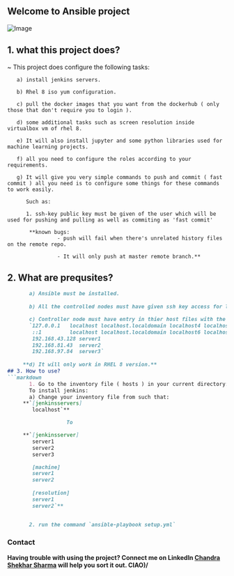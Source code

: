 ## Welcome to Ansible project

![Image](https://github.com/Chandrashekhars816/ansible-projects/blob/master/icons/ansible.png)

## 1. what this project does?

~  This project does configure the following tasks:

       a) install jenkins servers.

       b) Rhel 8 iso yum configuration.

       c) pull the docker images that you want from the dockerhub ( only those that don't require you to login ).

       d) some additional tasks such as screen resolution inside virtualbox vm of rhel 8.
 
       e) It will also install jupyter and some python libraries used for machine learning projects.

       f) all you need to configure the roles according to your requirements.

       g) It will give you very simple commands to push and commit ( fast commit ) all you need is to configure some things for these commands to work easily.

          Such as: 

          1. ssh-key public key must be given of the user which will be used for pushing and pulling as well as commiting as 'fast commit'
             
           **known bugs:
                    - push will fail when there's unrelated history files on the remote repo.

                    - It will only push at master remote branch.**
## 2. What are prequsites?
```markdown
       a) Ansible must be installed.
      
       b) All the controlled nodes must have given ssh key access for login and don't require the passwords.

       c) Controller node must have entry in thier host files with the alias for the remote nodes as the file is at /etc/hosts and entry should be like:
       `127.0.0.1   localhost localhost.localdomain localhost4 localhost4.localdomain4
        ::1         localhost localhost.localdomain localhost6 localhost6.localdomain6
        192.168.43.128 server1
        192.168.81.43  server2
        192.168.97.84  server3`
      
     **d) It will only work in RHEL 8 version.**
## 3. How to use?
```markdown
       1. Go to the inventory file ( hosts ) in your current directory:         
       To install jenkins: 
       a) Change your inventory file from such that:
     **`[jenkinsservers]
        localhost`**

                   To

     **`[jenkinsserver]
        server1
        server2
        server3

        [machine]
        server1
        server2
        
        [resolution]
        server1
        server2`**


       2. run the command `ansible-playbook setup.yml`
```
### Contact

**Having trouble with using the project? Connect me on LinkedIn [Chandra Shekhar Sharma](https://www.linkedin.com/in/chandra-shekhar-s-a76b37158/) will help you sort it out. CIAO)/**
